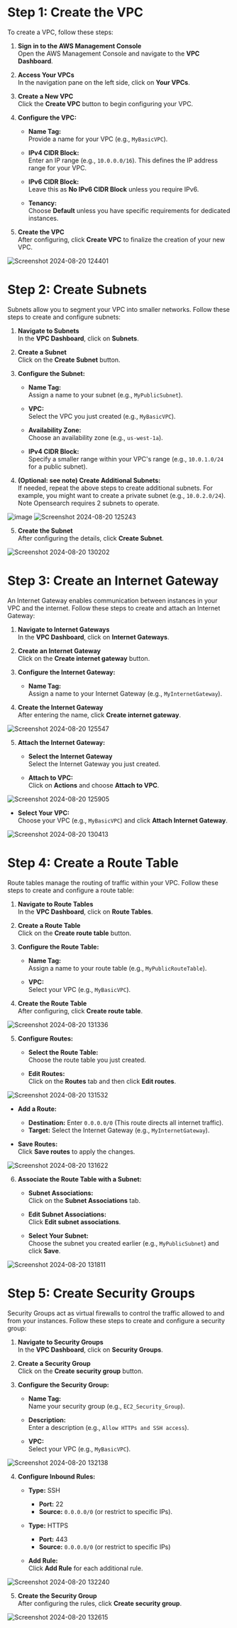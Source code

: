 # Step 1: Create the VPC

To create a VPC, follow these steps:

1. **Sign in to the AWS Management Console**  
   Open the AWS Management Console and navigate to the **VPC Dashboard**.

2. **Access Your VPCs**  
   In the navigation pane on the left side, click on **Your VPCs**.

3. **Create a New VPC**  
   Click the **Create VPC** button to begin configuring your VPC.

4. **Configure the VPC:**

   - **Name Tag:**  
     Provide a name for your VPC (e.g., `MyBasicVPC`).

   - **IPv4 CIDR Block:**  
     Enter an IP range (e.g., `10.0.0.0/16`). This defines the IP address range for your VPC.

   - **IPv6 CIDR Block:**  
     Leave this as **No IPv6 CIDR Block** unless you require IPv6.

   - **Tenancy:**  
     Choose **Default** unless you have specific requirements for dedicated instances.

5. **Create the VPC**  
   After configuring, click **Create VPC** to finalize the creation of your new VPC.

![Screenshot 2024-08-20 124401](https://github.com/user-attachments/assets/9d6722e7-3572-4537-93ea-595482249d29)


# Step 2: Create Subnets

Subnets allow you to segment your VPC into smaller networks. Follow these steps to create and configure subnets:

1. **Navigate to Subnets**  
   In the **VPC Dashboard**, click on **Subnets**.

2. **Create a Subnet**  
   Click on the **Create Subnet** button.

3. **Configure the Subnet:**

   - **Name Tag:**  
     Assign a name to your subnet (e.g., `MyPublicSubnet`).

   - **VPC:**  
     Select the VPC you just created (e.g., `MyBasicVPC`).

   - **Availability Zone:**  
     Choose an availability zone (e.g., `us-west-1a`).

   - **IPv4 CIDR Block:**  
     Specify a smaller range within your VPC's range (e.g., `10.0.1.0/24` for a public subnet).

4. **(Optional: see note) Create Additional Subnets:**  
   If needed, repeat the above steps to create additional subnets. For example, you might want to create a private subnet (e.g., `10.0.2.0/24`). Note Opensearch requires 2 subnets to operate.
   


![image](https://github.com/user-attachments/assets/11e48c8b-f550-45e8-8605-4a8796f5e0f0)
![Screenshot 2024-08-20 125243](https://github.com/user-attachments/assets/6034f262-78ce-4ad4-9b80-aa92342141c5)

5. **Create the Subnet**  
   After configuring the details, click **Create Subnet**.
   
![Screenshot 2024-08-20 130202](https://github.com/user-attachments/assets/9c444062-4256-4a3d-88f7-fca223b94a4d)


# Step 3: Create an Internet Gateway

An Internet Gateway enables communication between instances in your VPC and the internet. Follow these steps to create and attach an Internet Gateway:

1. **Navigate to Internet Gateways**  
   In the **VPC Dashboard**, click on **Internet Gateways**.

2. **Create an Internet Gateway**  
   Click on the **Create internet gateway** button.

3. **Configure the Internet Gateway:**

   - **Name Tag:**  
     Assign a name to your Internet Gateway (e.g., `MyInternetGateway`).

4. **Create the Internet Gateway**  
   After entering the name, click **Create internet gateway**.

![Screenshot 2024-08-20 125547](https://github.com/user-attachments/assets/499b48e2-a442-4b99-9596-2437583c5f53)


5. **Attach the Internet Gateway:**

   - **Select the Internet Gateway**  
     Select the Internet Gateway you just created.

   - **Attach to VPC:**  
     Click on **Actions** and choose **Attach to VPC**.

![Screenshot 2024-08-20 125905](https://github.com/user-attachments/assets/fb676c9b-2aac-4fc0-a142-05f858c746c0)


   - **Select Your VPC:**  
     Choose your VPC (e.g., `MyBasicVPC`) and click **Attach Internet Gateway**.

![Screenshot 2024-08-20 130413](https://github.com/user-attachments/assets/62ed6dd1-4cf8-485a-a808-ad19b740befb)


# Step 4: Create a Route Table

Route tables manage the routing of traffic within your VPC. Follow these steps to create and configure a route table:

1. **Navigate to Route Tables**  
   In the **VPC Dashboard**, click on **Route Tables**.

2. **Create a Route Table**  
   Click on the **Create route table** button.



3. **Configure the Route Table:**

   - **Name Tag:**  
     Assign a name to your route table (e.g., `MyPublicRouteTable`).

   - **VPC:**  
     Select your VPC (e.g., `MyBasicVPC`).

4. **Create the Route Table**  
   After configuring, click **Create route table**.

![Screenshot 2024-08-20 131336](https://github.com/user-attachments/assets/e85dcba8-34ca-47d6-a81f-75e6a12fae8e)


5. **Configure Routes:**

   - **Select the Route Table:**  
     Choose the route table you just created.

   - **Edit Routes:**  
     Click on the **Routes** tab and then click **Edit routes**.

![Screenshot 2024-08-20 131532](https://github.com/user-attachments/assets/1497f6ae-01a3-431c-afa8-8889cbe1e390)

   - **Add a Route:**
     - **Destination:** Enter `0.0.0.0/0` (This route directs all internet traffic).
     - **Target:** Select the Internet Gateway (e.g., `MyInternetGateway`).

   - **Save Routes:**  
     Click **Save routes** to apply the changes.

![Screenshot 2024-08-20 131622](https://github.com/user-attachments/assets/0fc2711d-5980-4b8a-b128-35aab67432aa)

6. **Associate the Route Table with a Subnet:**

   - **Subnet Associations:**  
     Click on the **Subnet Associations** tab.

   - **Edit Subnet Associations:**  
     Click **Edit subnet associations**.

   - **Select Your Subnet:**  
     Choose the subnet you created earlier (e.g., `MyPublicSubnet`) and click **Save**.

![Screenshot 2024-08-20 131811](https://github.com/user-attachments/assets/27ef7a3f-114a-4bfb-b4d0-4c1ba90b2b17)

     
# Step 5: Create Security Groups

Security Groups act as virtual firewalls to control the traffic allowed to and from your instances. Follow these steps to create and configure a security group:

1. **Navigate to Security Groups**  
   In the **VPC Dashboard**, click on **Security Groups**.

2. **Create a Security Group**  
   Click on the **Create security group** button.

3. **Configure the Security Group:**

   - **Name Tag:**  
     Name your security group (e.g., `EC2_Security_Group`).

   - **Description:**  
     Enter a description (e.g., `Allow HTTPs and SSH access`).

   - **VPC:**  
     Select your VPC (e.g., `MyBasicVPC`).

![Screenshot 2024-08-20 132138](https://github.com/user-attachments/assets/2e151cf3-4759-4c41-b093-74f35afc00e0)

4. **Configure Inbound Rules:**

   - **Type:** SSH  
     - **Port:** 22  
     - **Source:** `0.0.0.0/0` (or restrict to specific IPs).

   - **Type:** HTTPS  
     - **Port:** 443  
     - **Source:** `0.0.0.0/0` (or restrict to specific IPs)

   - **Add Rule:**  
     Click **Add Rule** for each additional rule.

![Screenshot 2024-08-20 132240](https://github.com/user-attachments/assets/a90166b7-470c-4c3c-8bac-49a8ac8b8570)


5. **Create the Security Group**  
   After configuring the rules, click **Create security group**.

![Screenshot 2024-08-20 132615](https://github.com/user-attachments/assets/401a2d26-fbfc-4dca-b5a0-7f12586291f7)

